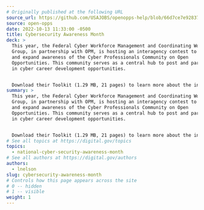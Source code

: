 ```yaml
---
# Originally published at the following URL
source_url: https://github.com/USAJOBS/openopps-help/blob/66d7ce7e928372cd7f0f99befa28685644d53359/assets/Cyber%20Community%20Campaign%20Toolkit.pdf?raw=true
source: open-opps
date: 2022-10-13 11:33:00 -0500
title: Cybersecurity Awareness Month
deck: >
  This year, the Federal Cyber Workforce Management and Coordinating Working
  Group, in partnership with OPM, is hosting an interagency contest to promote
  and expand awareness of the Cyber Professionals Community on Open
  Opportunities. This community serves as a central hub to post and participate
  in cyber career development opportunities.


  Download their Toolkit (1.29 MB, 21 pages) to learn more about the interagency contest that runs October 3rd to December 2nd →
summary: >
  This year, the Federal Cyber Workforce Management and Coordinating Working
  Group, in partnership with OPM, is hosting an interagency contest to promote
  and expand awareness of the Cyber Professionals Community on Open
  Opportunities. This community serves as a central hub to post and participate
  in cyber career development opportunities.


  Download their Toolkit (1.29 MB, 21 pages) to learn more about the interagency contest that runs October 3rd to December 2nd →
# See all topics at https://digital.gov/topics
topics:
  - national-cyber-security-awareness-month
# See all authors at https://digital.gov/authors
authors:
  - lnelson
slug: cybersecurity-awareness-month
# Controls how this page appears across the site
# 0 -- hidden
# 1 -- visible
weight: 1
---
```

